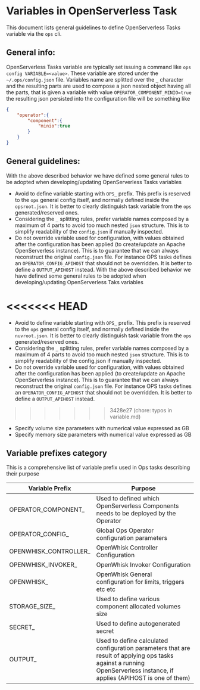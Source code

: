# Variables in OpenServerless Task

This document lists general guidelines to define OpenServerless Tasks variable via the `ops` cli.

## General info:

OpenServerless Tasks variable are typically set issuing a command like `ops config VARIABLE=<value>`. These variable are stored under the `~/.ops/config.json` file. Variables name are splitted over the `_` character and the resulting parts are used to compose a json nested object having all the parts, that is given a variable with value `OPERATOR_COMPONENT_MINIO=true` the resulting json persisted into the configuration file will be something like

```json
{
    "operator":{
        "component":{
            "minio":true
        }
    }
}
```

## General guidelines:

With the above described behavior we have defined some general rules to be adopted when developing/updating OpenServerless Tasks variables

- Avoid to define variable starting with `OPS_` prefix. This prefix is reserved to the `ops` general config itself, and normally defined inside the `opsroot.json`. It is better to clearly distinguish task variable from the `ops` generated/reserved ones.
- Considering the `_` splitting rules, prefer variable names composed by a maximum of 4 parts to avoid too much nested `json` structure. This is to simplify readability of the `config.json` if manually inspected.
- Do not override variable used for configuration, with values obtained after the configuration has been applied (to create/update an Apache OpenServerless instance). This is to guarantee that we can always reconstruct the original `config.json` file. For instance OPS tasks defines an `OPERATOR_CONFIG_APIHOST` that should not be overridden. It is better to define a  `OUTPUT_APIHOST` instead.
With the above described behavior we have defined some general rules to be adopted when developing/updating OpenServerless Taks variables

<<<<<<< HEAD
=======
- Avoid to define variable starting with `OPS_` prefix. This prefix is reserved to the `ops` general config itself, and normally defined inside the `nuvroot.json`. It is better to clearly distinguish task variable from the `ops` generated/reserved ones.
- Considering the `_` splitting rules, prefer variable names composed by a maximum of 4 parts to avoid too much nested `json` structure. This is to simplify readability of the config.json if manually inspected.
- Do not override variable used for configuration, with values obtained after the configuration has been applied (to create/update an Apache OpenServerless instance). This is to guarantee that we can always reconstruct the original `config.json` file. For instance OPS tasks defines an `OPERATOR_CONFIG_APIHOST` that should not be overridden. It is better to define a  `OUTPUT_APIHOST` instead.
>>>>>>> 3428e27 (chore: typos in variable.md)
- Specify volume size parameters with numerical value expressed as GB
- Specify memory size parameters with numerical value expressed as GB

## Variable prefixes category

This is a comprehensive list of variable prefix used in Ops tasks describing their purpose

| Variable Prefix | Purpose |
|---|---|
| OPERATOR_COMPONENT_  | Used to defined which OpenServerless Components needs to be deployed by the Operator   |
| OPERATOR_CONFIG_  | Global Ops Operator configuration parameters   |
| OPENWHISK_CONTROLLER_  | OpenWhisk Controller Configuration |
| OPENWHISK_INVOKER_  | OpenWhisk Invoker Configuration |
| OPENWHISK_  | OpenWhisk General configuration for limits, triggers etc etc |
| STORAGE_SIZE_  | Used to define various component allocated volumes size |
| SECRET_  | Used to define autogenerated secret |
| OUTPUT_  | Used to define calculated configuration parameters that are result of applying ops tasks against a running OpenServerless instance, if applies (APIHOST is one of them) |
